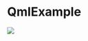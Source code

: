 # QmlExample
![](https://github.com/bairutai/QmlExample/blob/master/QmlListNavigation/listNavigation.gif)
